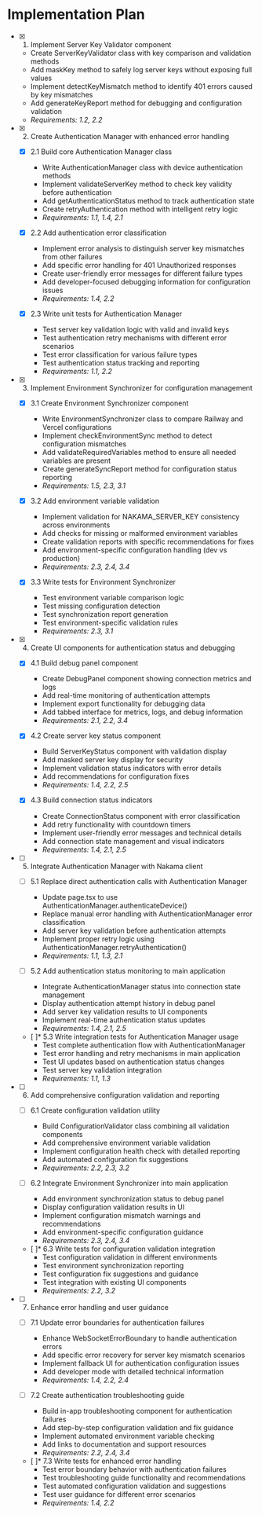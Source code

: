 # Implementation Plan

- [x] 1. Implement Server Key Validator component

  - Create ServerKeyValidator class with key comparison and validation methods
  - Add maskKey method to safely log server keys without exposing full values
  - Implement detectKeyMismatch method to identify 401 errors caused by key mismatches
  - Add generateKeyReport method for debugging and configuration validation
  - _Requirements: 1.2, 2.2_

- [x] 2. Create Authentication Manager with enhanced error handling

  - [x] 2.1 Build core Authentication Manager class

    - Write AuthenticationManager class with device authentication methods
    - Implement validateServerKey method to check key validity before authentication
    - Add getAuthenticationStatus method to track authentication state
    - Create retryAuthentication method with intelligent retry logic
    - _Requirements: 1.1, 1.4, 2.1_

  - [x] 2.2 Add authentication error classification

    - Implement error analysis to distinguish server key mismatches from other failures
    - Add specific error handling for 401 Unauthorized responses
    - Create user-friendly error messages for different failure types
    - Add developer-focused debugging information for configuration issues
    - _Requirements: 1.4, 2.2_

  - [x] 2.3 Write unit tests for Authentication Manager

    - Test server key validation logic with valid and invalid keys
    - Test authentication retry mechanisms with different error scenarios
    - Test error classification for various failure types
    - Test authentication status tracking and reporting
    - _Requirements: 1.1, 2.2_

- [x] 3. Implement Environment Synchronizer for configuration management

  - [x] 3.1 Create Environment Synchronizer component

    - Write EnvironmentSynchronizer class to compare Railway and Vercel configurations
    - Implement checkEnvironmentSync method to detect configuration mismatches
    - Add validateRequiredVariables method to ensure all needed variables are present
    - Create generateSyncReport method for configuration status reporting
    - _Requirements: 1.5, 2.3, 3.1_

  - [x] 3.2 Add environment variable validation

    - Implement validation for NAKAMA_SERVER_KEY consistency across environments
    - Add checks for missing or malformed environment variables
    - Create validation reports with specific recommendations for fixes
    - Add environment-specific configuration handling (dev vs production)
    - _Requirements: 2.3, 2.4, 3.4_

  - [x] 3.3 Write tests for Environment Synchronizer

    - Test environment variable comparison logic
    - Test missing configuration detection
    - Test synchronization report generation
    - Test environment-specific validation rules
    - _Requirements: 2.3, 3.1_

- [x] 4. Create UI components for authentication status and debugging

  - [x] 4.1 Build debug panel component

    - Create DebugPanel component showing connection metrics and logs
    - Add real-time monitoring of authentication attempts
    - Implement export functionality for debugging data
    - Add tabbed interface for metrics, logs, and debug information
    - _Requirements: 2.1, 2.2, 3.4_

  - [x] 4.2 Create server key status component

    - Build ServerKeyStatus component with validation display
    - Add masked server key display for security
    - Implement validation status indicators with error details
    - Add recommendations for configuration fixes
    - _Requirements: 1.4, 2.2, 2.5_

  - [x] 4.3 Build connection status indicators

    - Create ConnectionStatus component with error classification
    - Add retry functionality with countdown timers
    - Implement user-friendly error messages and technical details
    - Add connection state management and visual indicators
    - _Requirements: 1.4, 2.1, 2.5_

- [ ] 5. Integrate Authentication Manager with Nakama client

  - [ ] 5.1 Replace direct authentication calls with Authentication Manager

    - Update page.tsx to use AuthenticationManager.authenticateDevice()
    - Replace manual error handling with AuthenticationManager error classification
    - Add server key validation before authentication attempts
    - Implement proper retry logic using AuthenticationManager.retryAuthentication()
    - _Requirements: 1.1, 1.3, 2.1_

  - [ ] 5.2 Add authentication status monitoring to main application

    - Integrate AuthenticationManager status into connection state management
    - Display authentication attempt history in debug panel
    - Add server key validation results to UI components
    - Implement real-time authentication status updates
    - _Requirements: 1.4, 2.1, 2.5_

  - [ ]\* 5.3 Write integration tests for Authentication Manager usage
    - Test complete authentication flow with AuthenticationManager
    - Test error handling and retry mechanisms in main application
    - Test UI updates based on authentication status changes
    - Test server key validation integration
    - _Requirements: 1.1, 1.3_

- [ ] 6. Add comprehensive configuration validation and reporting

  - [ ] 6.1 Create configuration validation utility

    - Build ConfigurationValidator class combining all validation components
    - Add comprehensive environment variable validation
    - Implement configuration health check with detailed reporting
    - Add automated configuration fix suggestions
    - _Requirements: 2.2, 2.3, 3.2_

  - [ ] 6.2 Integrate Environment Synchronizer into main application

    - Add environment synchronization status to debug panel
    - Display configuration validation results in UI
    - Implement configuration mismatch warnings and recommendations
    - Add environment-specific configuration guidance
    - _Requirements: 2.3, 2.4, 3.4_

  - [ ]\* 6.3 Write tests for configuration validation integration
    - Test configuration validation in different environments
    - Test environment synchronization reporting
    - Test configuration fix suggestions and guidance
    - Test integration with existing UI components
    - _Requirements: 2.2, 3.2_

- [ ] 7. Enhance error handling and user guidance

  - [ ] 7.1 Update error boundaries for authentication failures

    - Enhance WebSocketErrorBoundary to handle authentication errors
    - Add specific error recovery for server key mismatch scenarios
    - Implement fallback UI for authentication configuration issues
    - Add developer mode with detailed technical information
    - _Requirements: 1.4, 2.2, 2.4_

  - [ ] 7.2 Create authentication troubleshooting guide

    - Build in-app troubleshooting component for authentication failures
    - Add step-by-step configuration validation and fix guidance
    - Implement automated environment variable checking
    - Add links to documentation and support resources
    - _Requirements: 2.2, 2.4, 3.4_

  - [ ]\* 7.3 Write tests for enhanced error handling
    - Test error boundary behavior with authentication failures
    - Test troubleshooting guide functionality and recommendations
    - Test automated configuration validation and suggestions
    - Test user guidance for different error scenarios
    - _Requirements: 1.4, 2.2_

